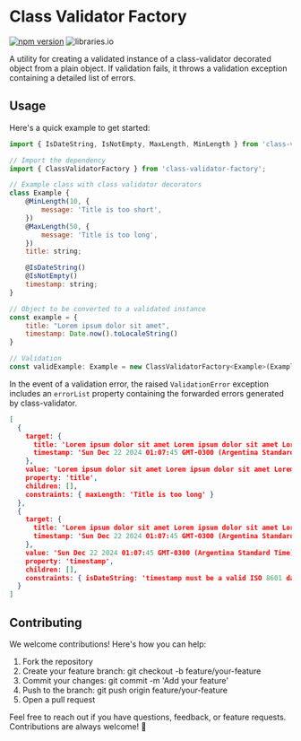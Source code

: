 # Class Validator Factory

[![npm version](https://img.shields.io/npm/v/class-validator-factory)](https://www.npmjs.com/package/class-validator-factory)
![libraries.io](https://img.shields.io/librariesio/release/npm/class-validator-factory)

A utility for creating a validated instance of a class-validator decorated object from a plain object. If validation fails, it throws a validation exception containing a detailed list of errors.

## Usage
Here's a quick example to get started:

```javascript
import { IsDateString, IsNotEmpty, MaxLength, MinLength } from 'class-validator';

// Import the dependency
import { ClassValidatorFactory } from 'class-validator-factory';

// Example class with class validator decorators
class Example {
    @MinLength(10, {
        message: 'Title is too short',
    })
    @MaxLength(50, {
        message: 'Title is too long',
    })
    title: string;

    @IsDateString()
    @IsNotEmpty()
    timestamp: string;
}

// Object to be converted to a validated instance
const example = {
    title: "Lorem ipsum dolor sit amet",
    timestamp: Date.now().toLocaleString()
}

// Validation
const validExample: Example = new ClassValidatorFactory<Example>(Example).createInstance(example);

```

In the event of a validation error, the raised `ValidationError` exception includes an `errorList` property containing the forwarded errors generated by class-validator.

```json
[
  {
    target: {
      title: 'Lorem ipsum dolor sit amet Lorem ipsum dolor sit amet Lorem ipsum dolor sit amet Lorem ipsum dolor sit amet',
      timestamp: 'Sun Dec 22 2024 01:07:45 GMT-0300 (Argentina Standard Time)'
    },
    value: 'Lorem ipsum dolor sit amet Lorem ipsum dolor sit amet Lorem ipsum dolor sit amet Lorem ipsum dolor sit amet',
    property: 'title',
    children: [],
    constraints: { maxLength: 'Title is too long' }
  },
  {
    target: {
      title: 'Lorem ipsum dolor sit amet Lorem ipsum dolor sit amet Lorem ipsum dolor sit amet Lorem ipsum dolor sit amet',
      timestamp: 'Sun Dec 22 2024 01:07:45 GMT-0300 (Argentina Standard Time)'
    },
    value: 'Sun Dec 22 2024 01:07:45 GMT-0300 (Argentina Standard Time)',
    property: 'timestamp',
    children: [],
    constraints: { isDateString: 'timestamp must be a valid ISO 8601 date string' }
  }
]
```

## Contributing
We welcome contributions! Here's how you can help:

1. Fork the repository
2. Create your feature branch: git checkout -b feature/your-feature
3. Commit your changes: git commit -m 'Add your feature'
4. Push to the branch: git push origin feature/your-feature
5. Open a pull request

Feel free to reach out if you have questions, feedback, or feature requests. Contributions are always welcome! 🎉